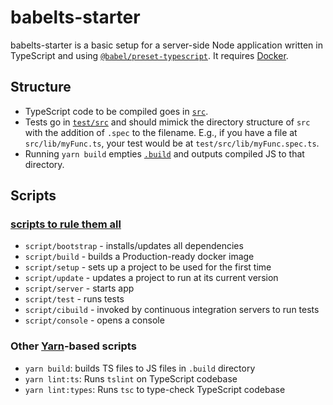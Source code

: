 # babelts-starter

babelts-starter is a basic setup for a server-side Node application written
in TypeScript and using [`@babel/preset-typescript`]. It requires [Docker].

## Structure

- TypeScript code to be compiled goes in [`src`](/src).
- Tests go in [`test/src`](/test/src) and should mimick the directory structure
  of `src` with the addition of `.spec` to the filename. E.g., if you have a
  file at `src/lib/myFunc.ts`, your test would be at
  `test/src/lib/myFunc.spec.ts`.
- Running `yarn build` empties [`.build`](/build) and outputs compiled JS to
  that directory.

## Scripts

### [scripts to rule them all]

- `script/bootstrap` - installs/updates all dependencies
- `script/build` - builds a Production-ready docker image
- `script/setup` - sets up a project to be used for the first time
- `script/update` - updates a project to run at its current version
- `script/server` - starts app
- `script/test` - runs tests
- `script/cibuild` - invoked by continuous integration servers to run tests
- `script/console` - opens a console

### Other [Yarn]-based scripts

- `yarn build`: builds TS files to JS files in `.build` directory
- `yarn lint:ts`: Runs `tslint` on TypeScript codebase
- `yarn lint:types`: Runs `tsc` to type-check TypeScript codebase

[`@babel/preset-typescript`]: https://babeljs.io/docs/en/babel-preset-typescript
[Docker]: https://www.docker.com
[scripts to rule them all]: https://githubengineering.com/scripts-to-rule-them-all/
[Yarn]: https://yarnpkg.com
